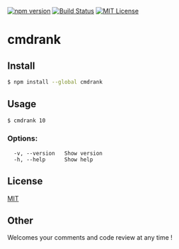 [![npm version](https://badge.fury.io/js/cmdrank.svg)](https://badge.fury.io/js/cmdrank)
[![Build Status](https://travis-ci.org/k-kuwahara/cmdrank.svg?branch=master)](https://travis-ci.org/k-kuwahara/cmdrank)
[![MIT License](http://img.shields.io/badge/license-MIT-blue.svg?style=flat)](LICENSE)

# cmdrank

## Install

```bash
$ npm install --global cmdrank
```

## Usage

```bash
$ cmdrank 10
```

### Options:

```
  -v, --version   Show version
  -h, --help      Show help
```

## License
[MIT](https://github.com/k-kuwahara/cmdrank/blob/master/LICENSE)

## Other
Welcomes your comments and code review at any time !
